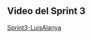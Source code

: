 ## Video del Sprint 3

[Sprint3-LuisAlanya](https://unipe-my.sharepoint.com/:v:/g/personal/luis_alanya_c_uni_pe/EU7ItR5wQ51Cj07dJ7Kfa88B3oFJWIINyqZd2cVeQVOpZA?nav=eyJyZWZlcnJhbEluZm8iOnsicmVmZXJyYWxBcHAiOiJPbmVEcml2ZUZvckJ1c2luZXNzIiwicmVmZXJyYWxBcHBQbGF0Zm9ybSI6IldlYiIsInJlZmVycmFsTW9kZSI6InZpZXciLCJyZWZlcnJhbFZpZXciOiJNeUZpbGVzTGlua0NvcHkifX0&e=Y5AVtG)
